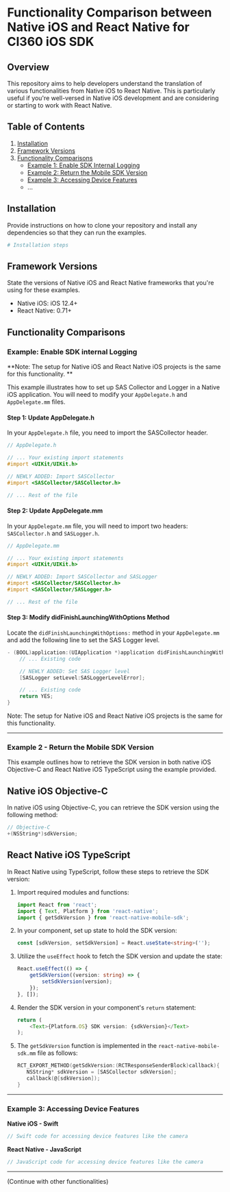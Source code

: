 # Functionality Comparison between Native iOS and React Native for CI360 iOS SDK

## Overview

This repository aims to help developers understand the translation of various functionalities from Native iOS to React Native. This is particularly useful if you're well-versed in Native iOS development and are considering or starting to work with React Native.

## Table of Contents

1. [Installation](#installation)
2. [Framework Versions](#framework-versions)
3. [Functionality Comparisons](#functionality-comparisons)
    - [Example 1: Enable SDK Internal Logging](#example-1-enable-sdk-internal-logging)
    - [Example 2: Return the Mobile SDK Version](#example-2-return-the-mobile-sdk-version)
    - [Example 3: Accessing Device Features](#example-3-accessing-device-features)
    - ...

## Installation

Provide instructions on how to clone your repository and install any dependencies so that they can run the examples.

```bash
# Installation steps
```

## Framework Versions

State the versions of Native iOS and React Native frameworks that you're using for these examples.

- Native iOS: iOS 12.4+
- React Native: 0.71+

## Functionality Comparisons

### Example: Enable SDK internal Logging

**Note: The setup for Native iOS and React Native iOS projects is the same for this functionality. **

This example illustrates how to set up SAS Collector and Logger in a Native iOS application. You will need to modify your `AppDelegate.h` and `AppDelegate.mm` files.

#### Step 1: Update AppDelegate.h

In your `AppDelegate.h` file, you need to import the SASCollector header. 

```objective-c
// AppDelegate.h

// ... Your existing import statements
#import <UIKit/UIKit.h>

// NEWLY ADDED: Import SASCollector
#import <SASCollector/SASCollector.h>

// ... Rest of the file
```

#### Step 2: Update AppDelegate.mm

In your `AppDelegate.mm` file, you will need to import two headers: `SASCollector.h` and `SASLogger.h`.

```objective-c
// AppDelegate.mm

// ... Your existing import statements
#import <UIKit/UIKit.h>

// NEWLY ADDED: Import SASCollector and SASLogger
#import <SASCollector/SASCollector.h>
#import <SASCollector/SASLogger.h>

// ... Rest of the file
```

#### Step 3: Modify didFinishLaunchingWithOptions Method

Locate the `didFinishLaunchingWithOptions:` method in your `AppDelegate.mm` and add the following line to set the SAS Logger level.

```objective-c
- (BOOL)application:(UIApplication *)application didFinishLaunchingWithOptions:(NSDictionary *)launchOptions {
    // ... Existing code

    // NEWLY ADDED: Set SAS Logger level
    [SASLogger setLevel:SASLoggerLevelError];

    // ... Existing code
    return YES;
}
```
Note: The setup for Native iOS and React Native iOS projects is the same for this functionality.


---

### Example 2 - Return the Mobile SDK Version

This example outlines how to retrieve the SDK version in both native iOS Objective-C and React Native iOS TypeScript using the example provided.

## Native iOS Objective-C

In native iOS using Objective-C, you can retrieve the SDK version using the following method:

```objective-c
// Objective-C
+(NSString*)sdkVersion;
```

## React Native iOS TypeScript

In React Native using TypeScript, follow these steps to retrieve the SDK version:

1. Import required modules and functions:
   
   ```typescript
   import React from 'react';
   import { Text, Platform } from 'react-native';
   import { getSdkVersion } from 'react-native-mobile-sdk';
   ```

2. In your component, set up state to hold the SDK version:

   ```typescript
   const [sdkVersion, setSdkVersion] = React.useState<string>('');
   ```

3. Utilize the `useEffect` hook to fetch the SDK version and update the state:

   ```typescript
   React.useEffect(() => {
       getSdkVersion((version: string) => {
           setSdkVersion(version);
       });
   }, []);
   ```

4. Render the SDK version in your component's `return` statement:

   ```typescript
   return (
       <Text>{Platform.OS} SDK version: {sdkVersion}</Text>
   );
   ```

5. The `getSdkVersion` function is implemented in the `react-native-mobile-sdk.mm` file as follows:

   ```objective-c
   RCT_EXPORT_METHOD(getSdkVersion:(RCTResponseSenderBlock)callback){
      NSString* sdkVersion = [SASCollector sdkVersion];
      callback(@[sdkVersion]);
   }
   ```
---

### Example 3: Accessing Device Features

**Native iOS - Swift**

```swift
// Swift code for accessing device features like the camera
```

**React Native - JavaScript**

```javascript
// JavaScript code for accessing device features like the camera
```

---

(Continue with other functionalities)
